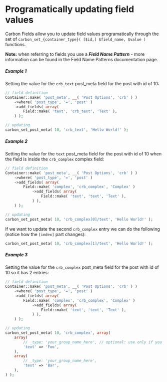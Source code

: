 # Programatically updating field values

Carbon Fields allow you to update field values programatically through the set of `carbon_set_{container_type}( [$id,] $field_name, $value )` functions.

__Note:__ when referring to fields you use a ___Field Name Pattern___ - more information can be found in the Field Name Patterns documentation page.

##### Example 1

Setting the value for the `crb_text` post_meta field for the post with id of 10:

```php
// field definition
Container::make( 'post_meta', __( 'Post Options', 'crb' ) )
	->where( 'post_type', '=', 'post' )
	->add_fields( array(
		Field::make( 'text', 'crb_text', 'Text' ),
	) );

// updating
carbon_set_post_meta( 10, 'crb_text', 'Hello World!' );
```

##### Example 2

Setting the value for the `text` post_meta field for the post with id of 10 when the field is inside the `crb_complex` complex field:

```php
// field definition
Container::make( 'post_meta', __( 'Post Options', 'crb' ) )
	->where( 'post_type', '=', 'post' )
	->add_fields( array(
		Field::make( 'complex', 'crb_complex', 'Complex' )
			->add_fields( array(
				Field::make( 'text', 'text', 'Text' ),
			) ),
	) );

// updating
carbon_set_post_meta( 10, 'crb_complex[0]/text', 'Hello World!' );
```

If we want to update the second `crb_complex` entry we can do the following (notice how the `[index]` part changes):

```php
carbon_set_post_meta( 10, 'crb_complex[1]/text', 'Hello World!' );
```

##### Example 3

Setting the value for the `crb_complex` post_meta field for the post with id of 10 so it has 2 entries:

```php
// field definition
Container::make( 'post_meta', __( 'Post Options', 'crb' ) )
	->where( 'post_type', '=', 'post' )
	->add_fields( array(
		Field::make( 'complex', 'crb_complex', 'Complex' )
			->add_fields( array(
				Field::make( 'text', 'text', 'Text' ),
			) ),
	) );

// updating
carbon_set_post_meta( 10, 'crb_complex', array(
	array(
		// _type: 'your_group_name_here', // optional: use only if you've specified group names on field definition
		'text' => 'Foo',
	),
	array(
		// _type: 'your_group_name_here',
		'text' => 'Bar',
	),
) );
```
